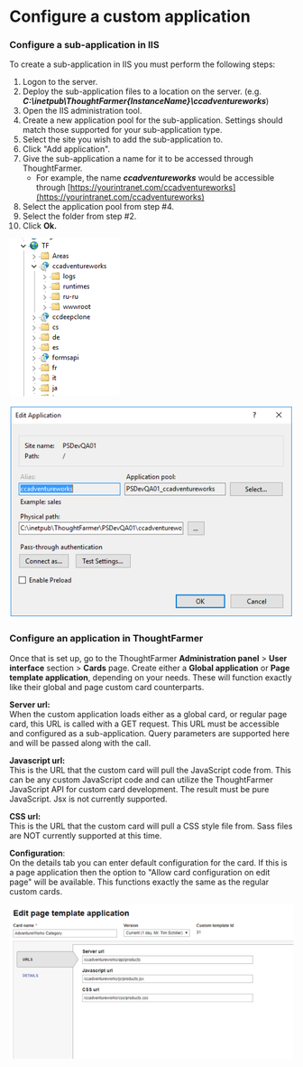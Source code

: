 # Configure a custom application



### Configure a sub-application in IIS

To create a sub-application in IIS you must perform the following steps:

1. Logon to the server.
2. Deploy the sub-application files to a location on the server. \(e.g. _**C:\inetpub\ThoughtFarmer\{InstanceName}\ccadventureworks**_\)
3. Open the IIS administration tool.
4. Create a new application pool for the sub-application. Settings should match those supported for your sub-application type.
5. Select the site you wish to add the sub-application to.
6. Click "Add application".
7. Give the sub-application a name for it to be accessed through ThoughtFarmer.
   * For example, the name _**ccadventureworks**_ would be accessible through [https://yourintranet.com/ccadventureworks](https://yourintranet.com/ccadventureworks)
8. Select the application pool from step \#4.
9. Select the folder from step \#2.
10. Click **Ok.**

![](../../.gitbook/assets/5%20%282%29.png)

![](../../.gitbook/assets/6%20%2823%29.png)

### Configure an application in ThoughtFarmer <a id="configure"></a>

Once that is set up, go to the ThoughtFarmer **Administration panel** &gt; **User interface** section &gt; **Cards** page. Create either a **Global application** or **Page template application**, depending on your needs. These will function exactly like their global and page custom card counterparts.  
  
**Server url:**  
When the custom application loads either as a global card, or regular page card, this URL is called with a GET request. This URL must be accessible and configured as a sub-application. Query parameters are supported here and will be passed along with the call.  
  
**Javascript url:**  
This is the URL that the custom card will pull the JavaScript code from. This can be any custom JavaScript code and can utilize the ThoughtFarmer JavaScript API for custom card development. The result must be pure JavaScript. Jsx is not currently supported.   
  
**CSS url:**  
This is the URL that the custom card will pull a CSS style file from. Sass files are NOT currently supported at this time.  
  
**Configuration**:  
On the details tab you can enter default configuration for the card. If this is a page application then the option to "Allow card configuration on edit page" will be available. This functions exactly the same as the regular custom cards.

![](../../.gitbook/assets/7%20%2815%29.png)

